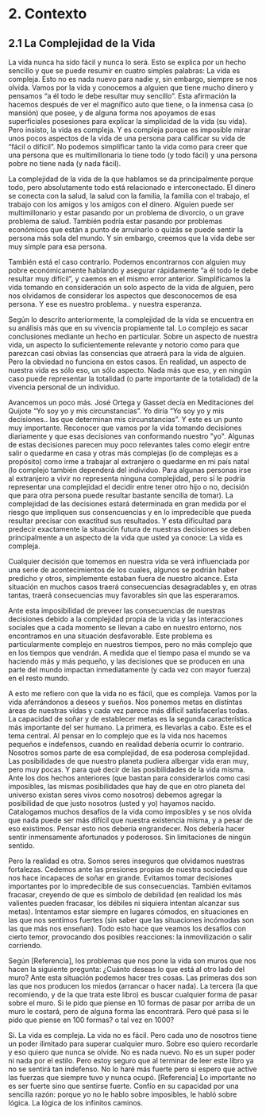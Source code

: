 # 2. Contexto


## 2.1 La Complejidad de la Vida

La vida nunca ha sido fácil y nunca lo será. Esto se explica por un hecho sencillo y que se puede resumir en cuatro simples palabras: La vida es compleja. Esto no es nada nuevo para nadie y, sin embargo, siempre se nos olvida. Vamos por la vida y conocemos a alguien que tiene mucho dinero y pensamos “a él todo le debe resultar muy sencillo”. Esta afirmación la hacemos después de ver el magnífico auto que tiene, o la inmensa casa (o mansión) que posee, y de alguna forma nos apoyamos  de esas superficiales posesiones para explicar la simplicidad de la vida (su vida). Pero insisto, la vida es compleja. Y es compleja porque es imposible mirar unos pocos aspectos de la vida de una persona para calificar su vida de “fácil o difícil”. No podemos simplificar tanto la vida como para creer que una persona que es multimillonaria lo tiene todo (y todo fácil) y una persona pobre no tiene nada (y nada fácil).

La complejidad de la vida de la que hablamos se da principalmente porque todo, pero absolutamente todo está relacionado e interconectado. El dinero se conecta con la salud, la salud con la familia, la familia con el trabajo, el trabajo con los amigos y los amigos con el dinero. Alguien puede ser multimillonario y estar pasando por un problema de divorcio, o un grave problema de salud. También podría estar pasando por problemas económicos que están a punto de arruinarlo o quizás se puede sentir la persona más sola del mundo. Y sin embargo, creemos que la vida debe ser muy simple para esa persona. 

También está el caso contrario. Podemos encontrarnos con alguien muy pobre económicamente hablando y asegurar rápidamente “a él todo le debe resultar muy difícil”, y caemos en el mismo error anterior. Simplificamos la vida tomando en consideración un solo aspecto de la vida de alguien, pero nos olvidamos de considerar los aspectos que desconocemos de esa persona. Y ese es nuestro problema.. y nuestra esperanza.

Según lo descrito anteriormente, la complejidad de la vida se encuentra en su análisis más que en su vivencia propiamente tal. Lo complejo es sacar conclusiones mediante un hecho en particular. Sobre un aspecto de nuestra vida, un aspecto lo suficientemente relevante y notorio como para que parezcan casi obvias las consencias que atraerá para la vida de alguien. Pero la obviedad no funciona en estos casos. En realidad, un aspecto de nuestra vida es sólo eso, un sólo aspecto. Nada más que eso, y en ningún caso puede representar la totalidad (o parte importante de la totalidad) de la vivencia personal de un individuo. 

Avancemos un poco más. José Ortega y Gasset decía en Meditaciones del Quijote “Yo soy yo y mis circunstancias”. Yo diría “Yo soy yo y mis decisiones.. las que determinan mis circunstancias”. Y este es un punto muy importante. Reconocer que vamos por la vida tomando decisiones diariamente y que esas decisiones van conformando nuestro "yo". Algunas de estas decisiones parecen muy poco relevantes tales como elegir entre salir o quedarme en casa y otras más complejas (lo de complejas es a propósito) como irme a trabajar al extranjero o quedarme en mi país natal (lo complejo también dependerá del individuo. Para algunas personas irse al extranjero a vivir no representa ninguna complejidad, pero sí le podría representar una complejidad el decidir entre tener otro hijo o no, decisión que para otra persona puede resultar bastante sencilla de tomar). La complejidad de las decisiones estará determinada en gran medida por el riesgo que impliquen sus consencuencias y en lo impredecible que pueda resultar precisar con exactitud sus resultados. Y esta dificultad para predecir exactamente la situación futura de nuestras decisiones se deben principalmente a un aspecto de la vida que usted ya conoce: La vida es compleja. 

Cualquier decisión que tomemos en nuestra vida se verá influenciada por una serie de acontecimientos de los cuales, algunos se podrián haber predicho y otros, simplemente estaban fuera de nuestro alcance.  Esta situación en muchos casos traerá consecuencias desagradables y, en otras tantas, traerá consecuencias muy favorables sin que las esperaramos.

Ante esta imposibilidad de preveer las consecuencias de nuestras decisiones debido a la complejidad propia de la vida y las interacciones sociales que a cada momento se llevan a cabo en nuestro entorno, nos encontramos en una situación desfavorable. Este problema es particularmente complejo en nuestros tiempos, pero no más complejo que en los tiempos que vendrán. A medida que el tiempo pasa el mundo se va haciendo más y más pequeño, y las decisiones que se producen en una parte del mundo impactan inmediatamente (y cada vez con mayor fuerza) en el resto mundo. 

A esto me refiero con que la vida no es fácil, que es compleja. Vamos por la vida aferrándonos a deseos y sueños. Nos ponemos metas en distintas áreas de nuestras vidas y cada vez parece más dificil satisfacerlas todas. La capacidad de soñar y de establecer metas es la segunda característica más importante del ser humano. La primera, es llevarlas a cabo. Este es el tema central. Al pensar en lo complejo que es la vida nos hacemos pequeños e indefensos, cuando en realidad debería ocurrir lo contrario. Nosotros somos parte de esa complejidad, de esa poderosa complejidad. Las posibilidades de que nuestro planeta pudiera albergar vida eran muy, pero muy pocas. Y para qué decir de las posibilidades de la vida misma. Ante los dos hechos anteriores (que bastan para considerarlos como casi imposibles, las mismas posibilidades que hay de que en otro planeta del universo existan seres vivos como nosotros) debemos agregar la posibilidad de que justo nosotros (usted y yo) hayamos nacido. Catalogamos muchos desafíos de la vida como imposibles y se nos olvida que nada puede ser más difícil que nuestra existencia misma, y a pesar de eso existimos. Pensar esto nos debería engrandecer. Nos debería hacer sentir inmensamente afortunados y poderosos. Sin limitaciones de ningún sentido.

Pero la realidad es otra. Somos seres inseguros que olvidamos nuestras fortalezas. Cedemos ante las presiones propias de nuestra sociedad que nos hace incapaces de soñar en grande. Evitamos tomar decisiones importantes por lo impredecible de sus consecuencias. También evitamos fracasar, creyendo de que es símbolo de debilidad (en realidad los más valientes pueden fracasar, los débiles ni siquiera intentan alcanzar sus metas). Intentamos estar siempre en lugares cómodos, en situaciones en las que nos sentimos fuertes (sin saber que las situaciones incómodas son las que más nos enseñan). Todo esto hace que veamos los desafíos con cierto temor, provocando dos posibles reacciones: la inmovilización o salir corriendo. 

Según [Referencia], los problemas que nos pone la vida son muros que nos hacen la siguiente pregunta: ¿Cuánto deseas lo que está al otro lado del muro? Ante esta situación podemos hacer tres cosas. Las primeras dos son las que nos producen los miedos (arrancar o hacer nada). La tercera (la que recomiendo, y de la que trata este libro) es buscar cualquier forma de pasar sobre el muro.  Si le pido que piense en 10 formas de pasar por arriba de un muro le costará, pero de alguna forma las encontrará. Pero qué pasa si le pido que piense en 100 formas? o tal vez en 1000?  

Si. La vida es compleja. La vida no es fácil. Pero cada uno de nosotros tiene un poder ilimitado para superar cualquier muro. Sobre eso quiero recordarle y eso quiero que nunca se olvide. No es nada nuevo. No es un super poder ni nada por el estilo. Pero estoy seguro que al terminar de leer este libro ya no se sentirá tan indefenso. No lo haré más fuerte pero si espero que active las fuerzas que siempre tuvo y nunca ocupó. [Referencia] Lo importante no es ser fuerte sino que sentirse fuerte. Confío en su capacidad por una sencilla razón: porque yo no le hablo sobre imposibles, le habló sobre lógica. La lógica de los infinitos caminos.